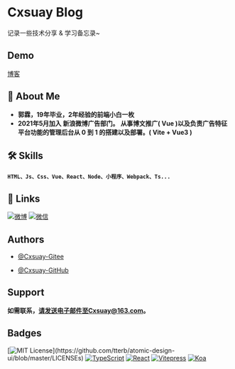 # Cxsuay Blog

记录一些技术分享 & 学习备忘录~


## Demo

[博客](http://49.233.119.95/)

## 🚀 About Me
+ **郭霖，19年毕业，2年经验的前端小白一枚**
+ **2021年5月加入 新浪微博广告部门。**
**从事博文推广( Vue )以及负责广告特征平台功能的管理后台从 0 到 1 的搭建以及部署。( Vite + Vue3 )**
## 🛠 Skills
**`HTML、Js、Css、Vue、React、Node、小程序、Webpack、Ts...`**

## 🔗 Links
[![微博](https://img.shields.io/badge/weibo-d13a34?style=for-the-badge&logo=sina-weibo&logoColor=white)](https://weibo.com/u/7703459781)
[![微信](https://img.shields.io/badge/%E5%BE%AE%E4%BF%A1-95d258?style=for-the-badge&logo=wechat&logoColor=white)](http://49.233.119.95/qr-code/wx/)
## Authors

- [@Cxsuay-Gitee](https://gitee.com/cxsuay)

- [@Cxsuay-GitHub](https://github.com/cxsuay)
## Support

**如需联系，请发送电子邮件至Cxsuay@163.com。**


## Badges

[![MIT License](https://img.shields.io/apm/l/atomic-design-ui.svg?)](https://github.com/tterb/atomic-design-ui/blob/master/LICENSEs)
[![TypeScript](https://img.shields.io/badge/Typescript-4.1+-80d8f7?labelColor=blue&color=fff)](https://github.com/microsoft/TypeScript)
[![React](https://img.shields.io/badge/React-17.0+-80d8f7?labelColor=80d8f7&color=fff)](https://github.com/facebook/react)
[![Vitepress](https://img.shields.io/badge/Vitepress-4.1+-6fbd91?labelColor=42b983&color=fff)](https://github.com/vuejs/vitepress)
[![Koa](https://img.shields.io/badge/koa-2.7+-6fbd91?labelColor=000&color=fff)](https://github.com/koajs/koa) 

